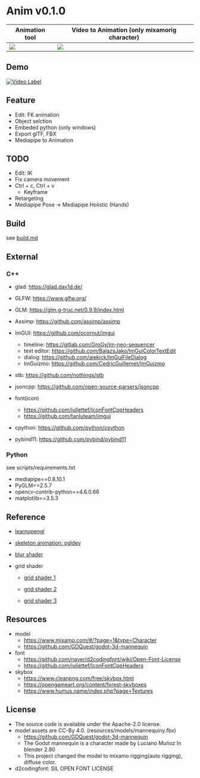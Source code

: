 # **Anim v0.1.0**

|Animation tool|Video to Animation (only mixamorig character)|
|-|-|
|![](/screenshot/88912.gif)| ![](/screenshot/88910.gif)|

## **Demo**

[![Video Label](http://img.youtube.com/vi/vaIjhVUIC5Q/0.jpg)](https://www.youtube.com/watch?v=vaIjhVUIC5Q)


## **Feature**

-   Edit: FK animation
-   Object selction
-   Embeded python (only windows)
-   Export glTF, FBX
-   Mediapipe to Animation

## **TODO**

-   Edit: IK 
-   Fix camera movement
-   Ctrl + c, Ctrl + v
    - Keyframe
-   Retargeting 
-   Mediapipe Pose -> Mediapipe Holistic (Hands)

## **Build**

see [build.md](/docs/build.md)

## **External**

### **C++**

-   glad: https://glad.dav1d.de/

-   GLFW: https://www.glfw.org/

-   GLM: https://glm.g-truc.net/0.9.9/index.html

-   Assimp: https://github.com/assimp/assimp

-   ImGUI: https://github.com/ocornut/imgui

    -   timeline: https://gitlab.com/GroGy/im-neo-sequencer
    -   text editor: https://github.com/BalazsJako/ImGuiColorTextEdit
    -   dialog: https://github.com/aiekick/ImGuiFileDialog
    -   ImGuizmo: https://github.com/CedricGuillemet/ImGuizmo

-   stb: https://github.com/nothings/stb

-   jsoncpp: https://github.com/open-source-parsers/jsoncpp

-   font(icon)

    -   https://github.com/juliettef/IconFontCppHeaders
    -   https://github.com/tanluteam/imgui

-   cpython: https://github.com/python/cpython

-   pybind11: https://github.com/pybind/pybind11

### **Python**

see scripts/requirements.txt

-   mediapipe==0.8.10.1
-   PyGLM==2.5.7
-   opencv-contrib-python==4.6.0.66
-   matplotlib==3.5.3

## **Reference**

-   [learnopengl](https://learnopengl.com/)

-   [skeleton animation: ogldev](https://ogldev.org/www/tutorial38/tutorial38.html)

-   [blur shader](https://www.shadertoy.com/view/Xltfzj)

-   grid shader

    -   [grid shader 1](http://asliceofrendering.com/scene%20helper/2020/01/05/InfiniteGrid/)

    -   [grid shader 2](https://github.com/martin-pr/possumwood/wiki/Infinite-ground-plane-using-GLSL-shaders)

    -   [grid shader 3](https://madebyevan.com/shaders/grid)

## **Resources**

-   model
    -   https://www.mixamo.com/#/?page=1&type=Character
    -   https://github.com/GDQuest/godot-3d-mannequin
-   font
    -   https://github.com/naver/d2codingfont/wiki/Open-Font-License
    -   https://github.com/juliettef/IconFontCppHeaders
-   skybox
    -   https://www.cleanpng.com/free/skybox.html
    -   https://opengameart.org/content/forest-skyboxes
    -   https://www.humus.name/index.php?page=Textures

## **License**


-   The source code is available under the Apache-2.0 license.
-   model assets are CC-By 4.0. (resources/models/mannequiny.fbx)
    -   https://github.com/GDQuest/godot-3d-mannequin
    -   The Godot mannequin is a character made by Luciano Muñoz In blender 2.80
    -   This project changed the model to mixamo rigging(auto rigging), diffuse color.
-   d2codingfont: SIL OPEN FONT LICENSE
